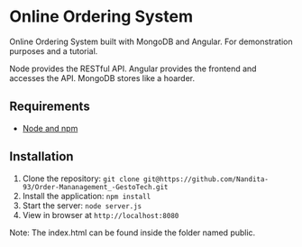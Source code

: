 # Online Ordering System

Online Ordering System built with MongoDB and Angular. For demonstration purposes and a tutorial.

Node provides the RESTful API. Angular provides the frontend and accesses the API. MongoDB stores like a hoarder.

## Requirements

- [Node and npm](http://nodejs.org)

## Installation

1. Clone the repository: `git clone git@https://github.com/Nandita-93/Order-Mananagement_-GestoTech.git`
2. Install the application: `npm install`
3. Start the server: `node server.js`
4. View in browser at `http://localhost:8080`

Note: The index.html can be found inside the folder named public.
